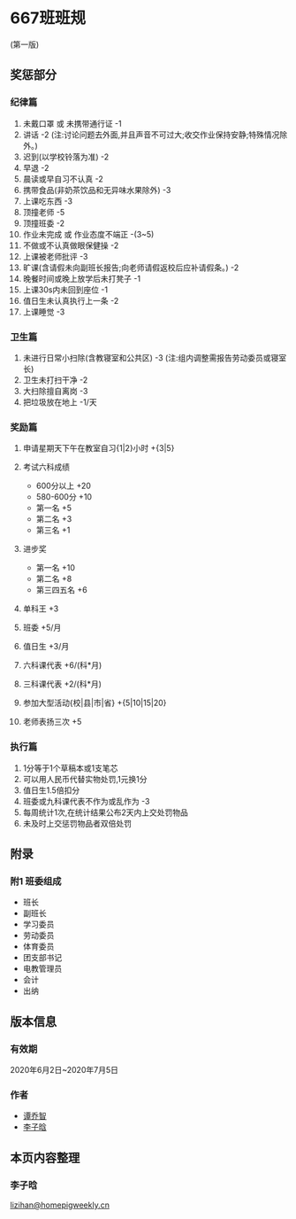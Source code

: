 # 667班班规

(第一版)

## 奖惩部分

### 纪律篇

1.  未戴口罩 或 未携带通行证 -1
2.  讲话 -2 (注:讨论问题去外面,并且声音不可过大;收交作业保持安静;特殊情况除外。)
3.	迟到(以学校铃落为准) -2
4.	早退 -2
5.	晨读或早自习不认真 -2
6.	携带食品(非奶茶饮品和无异味水果除外) -3
7.	上课吃东西	-3
8.	顶撞老师 -5
9.	顶撞班委 -2
10.	作业未完成 或 作业态度不端正 -(3~5)
11.	不做或不认真做眼保健操 -2
12.	上课被老师批评 -3
13.	旷课(含请假未向副班长报告;向老师请假返校后应补请假条。) -2
14.	晚餐时间或晚上放学后未打凳子 -1
15.	上课30s内未回到座位 -1
16.	值日生未认真执行上一条 -2
17.	上课睡觉 -3

### 卫生篇

1.	未进行日常小扫除(含教寝室和公共区) -3 (注:组内调整需报告劳动委员或寝室长)
2.	卫生未打扫干净 -2
3.	大扫除擅自离岗 -3
4.	把垃圾放在地上 -1/天

### 奖励篇

1.  申请星期天下午在教室自习{1\|2}小时 +{3\|5}
2.	考试六科成绩
    - 600分以上 +20
    - 580-600分 +10
    - 第一名 +5
    - 第二名 +3
    - 第三名 +1

3.	进步奖
    - 第一名 +10
    - 第二名 +8
    - 第三四五名 +6
4.	单科王 +3
5.	班委 +5/月
6.	值日生 +3/月
7.	六科课代表 +6/(科\*月)
8.	三科课代表	+2/(科\*月)
9.	参加大型活动{校\|县\|市\|省} +{5\|10\|15\|20}
10.	老师表扬三次 +5

### 执行篇

1.	1分等于1个草稿本或1支笔芯
2.	可以用人民币代替实物处罚,1元换1分
3.	值日生1.5倍扣分
4.	班委或九科课代表不作为或乱作为 -3
5.	每周统计1次,在统计结果公布2天内上交处罚物品
6.	未及时上交惩罚物品者双倍处罚

## 附录

### 附1 班委组成

- 班长
- 副班长
- 学习委员
- 劳动委员
- 体育委员
- 团支部书记
- 电教管理员
- 会计
- 出纳

## 版本信息

### 有效期

2020年6月2日~2020年7月5日

### 作者

- [谭乔智](/students/谭乔智/)
- [李子晗](/students/李子晗/)

## 本页内容整理

### 李子晗

<lizihan@homepigweekly.cn>
